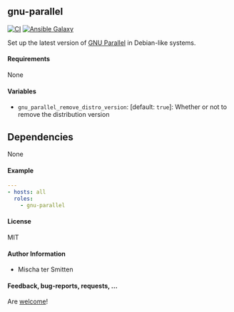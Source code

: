 ## gnu-parallel

[![CI](https://github.com/Oefenweb/ansible-gnu-parallel/workflows/CI/badge.svg)](https://github.com/Oefenweb/ansible-gnu-parallel/actions?query=workflow%3ACI)
[![Ansible Galaxy](http://img.shields.io/badge/ansible--galaxy-gnu--parallel-blue.svg)](https://galaxy.ansible.com/Oefenweb/gnu_parallel)

Set up the latest version of [GNU Parallel](https://www.gnu.org/software/parallel/) in Debian-like systems.

#### Requirements

None

#### Variables

* `gnu_parallel_remove_distro_version`: [default: `true`]: Whether or not to remove the distribution version

## Dependencies

None

#### Example

```yaml
---
- hosts: all
  roles:
    - gnu-parallel
```

#### License

MIT

#### Author Information

* Mischa ter Smitten

#### Feedback, bug-reports, requests, ...

Are [welcome](https://github.com/Oefenweb/ansible-gnu-parallel/issues)!
